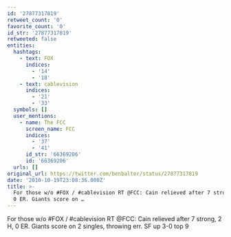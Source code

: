 ```yaml
---
id: '27877317819'
retweet_count: '0'
favorite_count: '0'
id_str: '27877317819'
retweeted: false
entities:
  hashtags:
    - text: FOX
      indices:
        - '14'
        - '18'
    - text: cablevision
      indices:
        - '21'
        - '33'
  symbols: []
  user_mentions:
    - name: The FCC
      screen_name: FCC
      indices:
        - '37'
        - '41'
      id_str: '66369206'
      id: '66369206'
  urls: []
original_url: https://twitter.com/benbalter/status/27877317819
date: '2010-10-19T23:08:36.000Z'
title: >-
  For those w/o #FOX / #cablevision RT @FCC: Cain relieved after 7 strong, 2 H,
  0 ER. Giants score on …
---
```


For those w/o #FOX / #cablevision RT @FCC: Cain relieved after 7 strong, 2 H, 0 ER. Giants score on 2 singles, throwing err. SF up 3-0 top 9